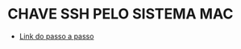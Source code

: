 # CHAVE SSH PELO SISTEMA MAC

- [Link do passo a passo](https://docs.github.com/pt/authentication/connecting-to-github-with-ssh/generating-a-new-ssh-key-and-adding-it-to-the-ssh-agent)